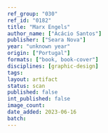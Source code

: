 ```yaml
---
ref_group: "030"
ref_id: "0182"
title: "Marx Engels"
author_name: ["Acácio Santos"]
publisher: ["Seara Nova"]
year: "unknown year"
origin: ["Portugal"]
formats: ["book, book-cover"]
disciplines: [graphic-design]
tags:
layout: artifact
status: scan
published: false
int_published: false
image_count:
date_added: 2023-06-16
batch:
---
```

